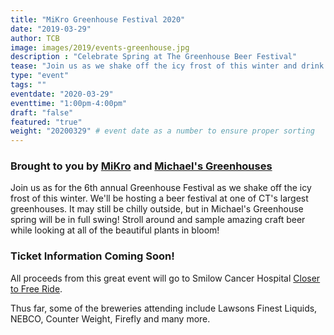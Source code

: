 ```yaml
---
title: "MiKro Greenhouse Festival 2020"
date: "2019-03-29"
author: TCB
image: images/2019/events-greenhouse.jpg
description : "Celebrate Spring at The Greenhouse Beer Festival"
tease: "Join us as we shake off the icy frost of this winter and drink beer for a great cause in the warmth of one of CT's largest greenhouses!"
type: "event"
tags: "" 
eventdate: "2020-03-29"
eventtime: "1:00pm-4:00pm"
draft: "false"
featured: "true"
weight: "20200329" # event date as a number to ensure proper sorting
---
```

<!-- 
### TICKETS ARE SOLD OUT! 

The 2020 event is sold out! Please note, tickets will NOT be available at the door. See you in 2020! -->

### Brought to you by [MiKro][1] and [Michael's Greenhouses][2]

Join us as for the 6th annual Greenhouse Festival as we shake off the icy frost of this winter. We'll be hosting a beer festival at one of CT's largest greenhouses. It may still be chilly outside, but in Michael's Greenhouse spring will be in full swing! Stroll around and sample amazing craft beer while looking at all of the beautiful plants in bloom! 

<!-- Enjoy live bluegrass music, North Haven's own [Wolfski's Pierogi Truck][3], the [Caseus Cheese Truck][4] & Sobo Brothers BBQ 

Your ticket gets you entrance to the festival and all the tastes you would like.
[Buy Tickets Here (Beerfests.com, $60)][5] -->

### Ticket Information Coming Soon!

All proceeds from this great event will go to Smilow Cancer Hospital [Closer to Free Ride][6]. 

Thus far, some of the breweries attending include Lawsons Finest Liquids, NEBCO, Counter Weight, Firefly and many more.

[1]: https://www.mikrodepot.com/
[2]: http://michaelsgreenhouses.com/
[3]: http://wolfskis.com/
[4]: https://thecheesetruck.com/
[5]: https://tickets.beerfests.com/event/mikro-greenhouse-festival/tag/bf19
[6]: https://www.rideclosertofree.org/index.cfm?fuseaction=donorDrive.team&teamID=6006